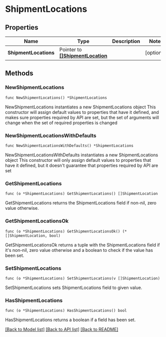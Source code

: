 # ShipmentLocations

## Properties

Name | Type | Description | Notes
------------ | ------------- | ------------- | -------------
**ShipmentLocations** | Pointer to [**[]ShipmentLocation**](ShipmentLocation.md) |  | [optional] 

## Methods

### NewShipmentLocations

`func NewShipmentLocations() *ShipmentLocations`

NewShipmentLocations instantiates a new ShipmentLocations object
This constructor will assign default values to properties that have it defined,
and makes sure properties required by API are set, but the set of arguments
will change when the set of required properties is changed

### NewShipmentLocationsWithDefaults

`func NewShipmentLocationsWithDefaults() *ShipmentLocations`

NewShipmentLocationsWithDefaults instantiates a new ShipmentLocations object
This constructor will only assign default values to properties that have it defined,
but it doesn't guarantee that properties required by API are set

### GetShipmentLocations

`func (o *ShipmentLocations) GetShipmentLocations() []ShipmentLocation`

GetShipmentLocations returns the ShipmentLocations field if non-nil, zero value otherwise.

### GetShipmentLocationsOk

`func (o *ShipmentLocations) GetShipmentLocationsOk() (*[]ShipmentLocation, bool)`

GetShipmentLocationsOk returns a tuple with the ShipmentLocations field if it's non-nil, zero value otherwise
and a boolean to check if the value has been set.

### SetShipmentLocations

`func (o *ShipmentLocations) SetShipmentLocations(v []ShipmentLocation)`

SetShipmentLocations sets ShipmentLocations field to given value.

### HasShipmentLocations

`func (o *ShipmentLocations) HasShipmentLocations() bool`

HasShipmentLocations returns a boolean if a field has been set.


[[Back to Model list]](../README.md#documentation-for-models) [[Back to API list]](../README.md#documentation-for-api-endpoints) [[Back to README]](../README.md)


